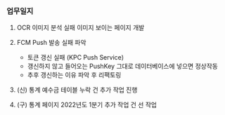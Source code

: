 ### 업무일지

1. OCR 이미지 분석 실패 이미지 보이는 페이지 개발

2. FCM Push 발송 실패 파악

   - 토큰 갱신 실패 (KPC Push Service)
   - 갱신하지 않고 들어오는 PushKey 그대로 데이터베이스에 넣으면 정상작동
   - 추후 갱신하는 이유 파악 후 리팩토링

3. (신) 통계 예수금 테이블 누락 건 추가 작업 진행

4. (구) 통계 페이지 2022년도 1분기 추가 작업 건 선 작업
